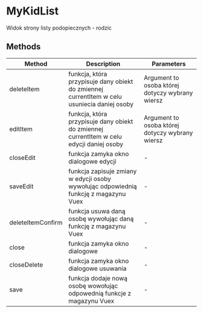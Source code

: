 # MyKidList

Widok strony listy podopiecznych - rodzic

## Methods

<!-- @vuese:MyKidList:methods:start -->
|Method|Description|Parameters|
|---|---|---|
|deleteItem|funkcja, która przypisuje dany obiekt do zmiennej currentItem w celu usuniecia daniej osoby|Argument to osoba której dotyczy wybrany wiersz|
|editItem|funkcja, która przypisuje dany obiekt do zmiennej currentItem w celu edycji daniej osoby|Argument to osoba której dotyczy wybrany wiersz|
|closeEdit|funkcja zamyka okno dialogowe edycji|-|
|saveEdit|funkcja zapisuje zmiany w edycji osoby wywołując odpowiednią funkcję z magazynu Vuex|-|
|deleteItemConfirm|funkcja usuwa daną osobę wywołując daną funkcję z magazynu Vuex|-|
|close|funkcja zamyka okno dialogowe|-|
|closeDelete|funkcja zamyka okno dialogowe usuwania|-|
|save|funkcja dodaje nową osobę wowołując odpowednią funkcje z magazynu Vuex|-|

<!-- @vuese:MyKidList:methods:end -->


